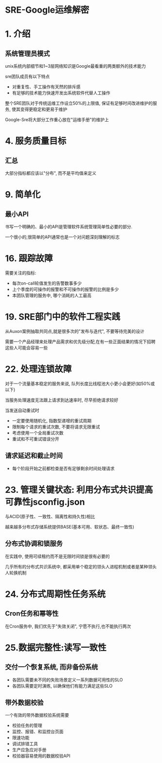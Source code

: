 # SRE-Google运维解密

# 1. 介绍

## 系统管理员模式

unix系统内部细节和1~3层网络知识是Google最看重的两类额外的技术能力

sre团队成员有以下特点

- 对重复性、手工操作有天然的排斥感
- 有足够的技术能力快速开发出系统软件代替人工操作

整个SRE团队对于传统运维工作设立50%的上限值, 保证有足够时间改进维护的服务, 使其变得更稳定和更易于维护

Google-Sre将大部分工作重心放在"运维手册"的维护上

# 4. 服务质量目标

## 汇总

大部分指标都应该以"分布", 而不是平均值来定义

# 9. 简单化

## 最小API

书写一个明确的、最小的API是管理软件系统管理简单性必要的部分.

一个很小的,很简单的API通常也是一个对问题深刻理解的标志

# 16. 跟踪故障

需要关注的指标:

- 每次on-call轮值发生的告警数事多少
- 上个季度的可操作的报警和不可操作的报警的比例是多少
- 本团队管理的服务中, 哪个消耗的人工最高

# 19. SRE部门中的软件工程实践

从Auxon案例抽取共同点,就是很多次的"发布与迭代", 不要等待完美的设计

需要一个产品经理来处理产品需求和优先级分配,在有一些正面结果的情况下招聘这些人可能会容易一些

# 22. 处理连锁故障

对于一个流量基本稳定的服务来说, 队列长度比线程池大小更小会更好(如50%或以下)

当服务处理速度无法跟上请求到达速率时, 尽早拒绝请求较好

当发送自动重试时

- 一定要使用随机化, 指数型递增的重试周期
- 限制每个请求的重试次数, 不要将请求无限重试
- 考虑使用一个全局重试次数
- 重试和不可重试错误分开

## 请求延迟和截止时间

- 每个阶段开始之前都检查是否有足够剩余时间处理请求

# 23. 管理关键状态: 利用分布式共识提高可靠性jsconfig.json

与ACID(原子性、一致性、隔离性和持久性)相比

越来越多分布式存储系统提供BASE(基本可用、软状态、最终一致性)

## 分布式协调和锁服务

在实践中, 使用可续租约而不是无限时间锁是很有必要的

几乎所有的分布式共识系统中, 都采用单个稳定的领头人进程机制或者是某种领头人轮换机制

# 24. 分布式周期性任务系统

## Cron任务和幂等性

在Cron服务中, 我们优先于"失效关闭", 宁愿不执行,也不能执行两次

# 25.数据完整性:读写一致性

## 交付一个恢复系统, 而非备份系统

- 各团队需要未不同的失败场景定义一系列数据可用性的SLO
- 各团队需要定时演练, 以确保他们有能力满足这些SLO

## 带外数据校验

一个有效的带外数据校验系统需要

- 校验任务的管理
- 监控、报错、和监控台页面
- 限速功能
- 调试排错工具
- 生产应急应对手册
- 校验器容易使用的数据校验API

